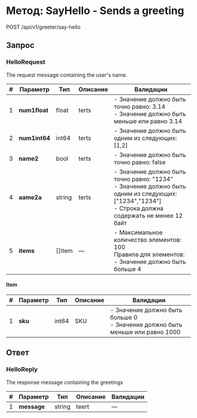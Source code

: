 # Метод: SayHello - Sends a greeting
POST /api/v1/greeter/say-hello

## Запрос
### HelloRequest
The request message containing the user's name.

|#| Параметр | Тип | Описание | Валидации |
|-|----------|-----|----------|-----------|
|1| **num1float** | float | terts | - Значение должно быть точно равно: 3.14<br>- Значение должно быть меньше или равно 3.14<br> |
|2| **num1int64** | int64 | terts | - Значение должно быть одним из следующих: [1,2]<br> |
|3| **name2** | bool | terts | - Значение должно быть точно равно: false<br> |
|4| **aame2a** | string | terts | - Значение должно быть точно равно: "1234"<br>- Значение должно быть одним из следующих: ["1234","1234"]<br>- Строка должна содержать не менее 12 байт<br> |
|5| **items** | []Item | — | - Максимальное количество элементов: 100<br>Правила для элементов:<br>- Значение должно быть больше 4<br> |

#### Item


|#| Параметр | Тип | Описание | Валидации |
|-|----------|-----|----------|-----------|
|1| **sku** | int64 | SKU | - Значение должно быть больше 0<br>- Значение должно быть меньше или равно 1000<br> |



## Ответ
### HelloReply
The response message containing the greetings

|#| Параметр | Тип | Описание | Валидации |
|-|----------|-----|----------|-----------|
|1| **message** | string | teert | — |

